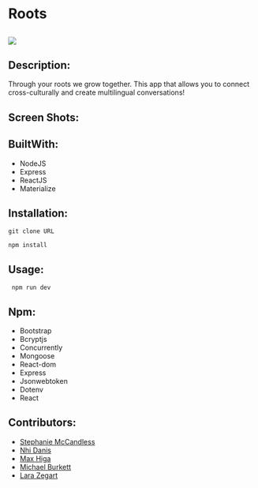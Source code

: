 # Roots

## <img src="https://img.shields.io/badge/LICENSE-mit-green"/>

## Description:

Through your roots we grow together. This app that allows you to connect cross-culturally and create multilingual conversations! 

## Screen Shots:



## BuiltWith:

* NodeJS
* Express
* ReactJS
* Materialize

## Installation:

`git clone URL`

 `npm install`


## Usage: 

 ` npm run dev`


## Npm:
* Bootstrap
* Bcryptjs
* Concurrently
* Mongoose
* React-dom
* Express
* Jsonwebtoken
* Dotenv
 * React

## Contributors:
* [Stephanie McCandless](https://github.com/stephimarie )
* [Nhi Danis](https://github.com/NhiDanis)
* [Max Higa](https://github.com/maxx-808)
* [Michael Burkett](https://github.com/cadeburkett)
* [Lara Zegart](https://github.com/lzegart)






